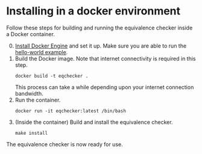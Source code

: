 # Installing in a docker environment

Follow these steps for building and running the equivalence checker inside a Docker container.

0. [Install Docker Engine](https://docs.docker.com/engine/install/) and set it up.  Make sure you are able to run the [hello-world example](https://docs.docker.com/get-started/#test-docker-installation).
1. Build the Docker image.  Note that internet connectivity is required in this step.
   ```
   docker build -t eqchecker .
   ```
   This process can take a while depending upon your internet connection bandwidth.  
2. Run the container.
   ```
   docker run -it eqchecker:latest /bin/bash
   ```
3. (Inside the container) Build and install the equivalence checker.
   ```
   make install
   ```

The equivalence checker is now ready for use.

